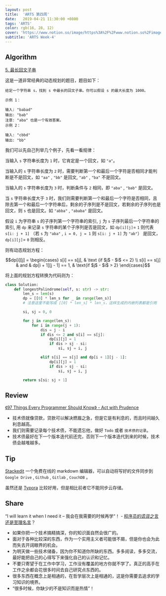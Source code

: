 ```yaml
---
layout: post
title:  'ARTS 第四周'
date:   2019-04-21 11:30:00 +0800
tags: 'ARTS'
color: rgb(16, 28, 12)
cover: 'https://www.notion.so/image/https%3A%2F%2Fwww.notion.so%2Fimages%2Fpage-cover%2Frijksmuseum_avercamp_1620.jpg?table=block&id=57bdd725-72ee-49e3-8902-fcfdb0b39767&width=3730&cache=v2'
subtitle: 'ARTS Week-4'
---
```


## Algorithm

[5. 最长回文子串](https://leetcode-cn.com/problems/longest-palindromic-substring/)

这是一道非常经典的动态规划的题目，题目如下：

    给定一个字符串 s，找到 s 中最长的回文子串。你可以假设 s 的最大长度为 1000。
    
    示例 1：
    
    输入: "babad"
    输出: "bab"
    注意: "aba" 也是一个有效答案。
    示例 2：
    
    输入: "cbbd"
    输出: "bb"

我们可以先自己列举几个例子，先看一看规律：

当输入 `s` 字符串长度为 `1` 时，它肯定是一个回文，如 `"a"`。

当输入的 `s` 字符串长度为 `2` 时，需要判断第一个和最后一个字符是否相同才能判断是不是回文，如 `"aa"` , `"bb"` 是回文, `"ab"` , `"ba"` 不是回文。

当输入的 `s` 字符串长度为 `3` 时，判断条件与 `2` 相同，即 `"aba"` , `"bab"` 是回文。

当 `s` 字符串长度大于 `3` 时，我们则需要判断第一个和最后一个字符是否相同，且除去第一个和最后一个字符串后，剩余的子序列是不是回文，若剩余的子序列也是回文，则 `s` 也是回文。如 `"abba"` , `"ababa"` 是回文。

假设 `i` 为字符串 `s` 的子序列第一个字符串的索引, `j` 为 `s` 子序列最后一个字符串的索引, 用 `dp` 来记录 `s` 字符串的某个子序列是否是回文，如 `dp[i][j]`= `1` 则代表 `s[i: j + 1]` （若 `s` 为 `"aba"` , `i = 0, j = 1` 则 `s[i: j + 1]` 为 `"ab"`）  是回文，`dp[i][j]`= `0` 则相反。

则有动态规划方程：

$$dp[i][j] = \begin{cases} s[i] == s[j], & \text {if $j$ - $i$ <= 2} \\ s[i] == s[j] & and & dp[i + 1][j - 1] == 1, & \text{if $j$ - $i$ > 2} \end{cases}$$

将上面的规划方程转换为代码则为：

```python
class Solution:
    def longestPalindrome(self, s: str) -> str:
        len_s = len(s)
        dp = [[0] * len_s for _ in range(len_s)]
        # 注意这里不能写成 [[0] * len_s] * len_s，这样生成的内嵌列表都是引用

        si, sj = 0, 0

        for j in range(len_s):
            for i in range(j + 1):
                dis = j - i
                if dis <= 2 and s[i] == s[j]:
                    dp[i][j] = 1
                    if dis > sj - si:
                        si, sj = i, j

                elif s[i] == s[j] and dp[i + 1][j - 1]:
                    dp[i][j] = 1
                    if dis > sj - si:
                        si, sj = i, j

        return s[si: sj + 1]
```

## Review

[《97 Things Every Programmer Should Know》 - Act with Prudence](https://jf-blog.fr/download/59/)

- 技术债就像贷款，贷款可以解决燃眉之急，但是它是有利息的，而且时间越久利息越高。
- 我们则需要记录每个技术债，不能遗忘他，做好 `Todo` 或者 `技术债的记录`。
- 技术债最好在下一个版本迭代前还完，否则下一个版本迭代到来的时候，技术债会越堆越多。

## Tip

[Stackedit](https://stackedit.io/app#) 一个免费在线的 markdown 编辑器，可以自动将写好的文件同步到 `Google Drive` , `Github` , `Gitlab` , `CouchDB` 。

虽然还是 [Typora](https://www.typora.io/) 比较好用，但是相比前者它不能同步云存储。

## Share

“I will learn it when I need it – 我会在我需要的时候再学“！ - [程序员的谎谬之言还是至理名言](https://coolshell.cn/articles/4235.html)？

- 如果你把一个技术搞精搞深，你的知识面自然会很广的。
- 面对于各种比较深的东西，作为一个实用主义者可能很不屑，但是你也会为此而失去开阔眼界的机会。
- 为明天做一些技术储备，因为你不知道你所缺的东西。多多阅读，多多交流，最好能把自己的心得写下来强化自己的认识和记忆。
- 不要只寄望于在工作中学习，工作没有覆盖的地方你就不学了。真正的高手在工作之余都会花很多时间去自己研究点东西的。
- 很多东西在概念上是相通的，在哲学层次上是相通的，这是你需要去追求的学习知识的境界。
- “很多时候，你缺少的不是知识而是热情”！